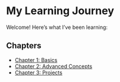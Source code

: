# My Learning Journey

Welcome! Here’s what I’ve been learning:

## Chapters
- [Chapter 1: Basics](chapter-1/README.md)
- [Chapter 2: Advanced Concepts](chapter-2/README.md)
- [Chapter 3: Projects](chapter-3/README.md)
